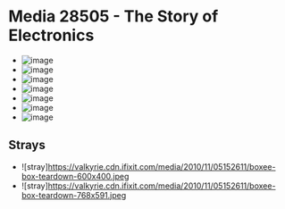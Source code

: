 # Media 28505 - The Story of Electronics

- ![image](https://valkyrie.cdn.ifixit.com/media/2010/11/05152611/the-story-of-electronics.jpeg)
- ![image](https://valkyrie.cdn.ifixit.com/media/2010/11/05152611/the-story-of-electronics-150x150.jpeg)
- ![image](https://valkyrie.cdn.ifixit.com/media/2010/11/05152611/the-story-of-electronics-300x200.jpeg)
- ![image](https://valkyrie.cdn.ifixit.com/media/2010/11/05152611/the-story-of-electronics-600x400.jpeg)
- ![image](https://valkyrie.cdn.ifixit.com/media/2010/11/05152611/the-story-of-electronics-768x491.jpeg)
- ![image](https://valkyrie.cdn.ifixit.com/media/2010/11/05152611/the-story-of-electronics-324x216.jpeg)
- ![image](https://valkyrie.cdn.ifixit.com/media/2010/11/05152611/the-story-of-electronics-450x300.jpeg)

## Strays
- ![stray]https://valkyrie.cdn.ifixit.com/media/2010/11/05152611/boxee-box-teardown-600x400.jpeg
- ![stray]https://valkyrie.cdn.ifixit.com/media/2010/11/05152611/boxee-box-teardown-768x591.jpeg